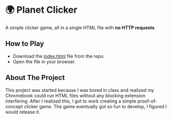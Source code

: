 # 🌍 Planet Clicker

A simple clicker game, all in a single HTML file with **no HTTP requests**.

## How to Play
- Download the [index.html](https://github.com/twistedcarts/planet-clicker/releases/download/1.0/index.html) file from the repo.
- Open the file in your browser.

## About The Project

This project was started because I was bored in class and realized my Chromebook could run HTML files without any blocking extension interfering. After I realized this, I got to work creating a simple proof-of-concept clicker game. The game eventually got so fun to develop, I figured I would release it.
